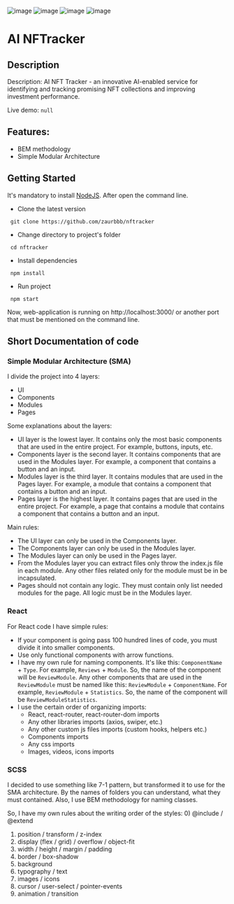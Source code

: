 ![image](https://img.shields.io/badge/React-20232A?style=for-the-badge&logo=react&logoColor=61DAFB)
![image](https://img.shields.io/badge/React_Router-CA4245?style=for-the-badge&logo=react-router&logoColor=white)
![image](https://img.shields.io/badge/JavaScript-323330?style=for-the-badge&logo=javascript&logoColor=F7DF1E)
![image](https://img.shields.io/badge/Scss-CC6699?style=for-the-badge&logo=sass&logoColor=white)

# AI NFTracker

## Description

Description: AI NFT Tracker - an innovative AI-enabled service for identifying and tracking promising NFT collections and improving investment performance.

Live demo: ```null```

## Features:

- BEM methodology
- Simple Modular Architecture

## Getting Started

It's mandatory to install [NodeJS](https://nodejs.org/en/download/). After open the command line.

- Clone the latest version
```
 git clone https://github.com/zaurbbb/nftracker
```
- Change directory to project's folder
```
 cd nftracker
```
- Install dependencies
```
 npm install
```
- Run project
```
 npm start
```
Now, web-application is running on http://localhost:3000/ or another port that must be mentioned on the command line.

## Short Documentation of code

### Simple Modular Architecture (SMA)

I divide the project into 4 layers:
- UI
- Components
- Modules
- Pages

Some explanations about the layers:
- UI layer is the lowest layer. It contains only the most basic components that are used in the entire project. For example, buttons, inputs, etc.
- Components layer is the second layer. It contains components that are used in the Modules layer. For example, a component that contains a button and an input.
- Modules layer is the third layer. It contains modules that are used in the Pages layer. For example, a module that contains a component that contains a button and an input.
- Pages layer is the highest layer. It contains pages that are used in the entire project. For example, a page that contains a module that contains a component that contains a button and an input.

Main rules: 
- The UI layer can only be used in the Components layer.
- The Components layer can only be used in the Modules layer.
- The Modules layer can only be used in the Pages layer.
- From the Modules layer you can extract files only throw the index.js file in each module. Any other files related only for the module must be in be incapsulated.
- Pages should not contain any logic. They must contain only list needed modules for the page. All logic must be in the Modules layer.

### React

For React code I have simple rules:
- If your component is going pass 100 hundred lines of code, you must divide it into smaller components.
- Use only functional components with arrow functions.
- I have my own rule for naming components. It's like this: `ComponentName` + `Type`. For example, `Reviews` + `Module`. So, the name of the component will be `ReviewModule`. Any other components that are used in the `ReviewModule` must be named like this: `ReviewModule` + `ComponentName`. For example, `ReviewModule` + `Statistics`. So, the name of the component will be `ReviewModuleStatistics`.
- I use the certain order of organizing imports:
    - React, react-router, react-router-dom imports
    - Any other libraries imports (axios, swiper, etc.)
    - Any other custom js files imports (custom hooks, helpers etc.)
    - Components imports
    - Any css imports
    - Images, videos, icons imports

### SCSS

I decided to use something like 7-1 pattern, but transformed it to use for the SMA architecture. By the names of folders you can understand, what they must contained.
Also, I use BEM methodology for naming classes.

So, I have my own rules about the writing order of the styles:
0) @include / @extend
1) position / transform / z-index
2) display (flex / grid)  / overflow / object-fit
3) width / height / margin / padding
4) border / box-shadow
5) background
6) typography / text
7) images / icons
8) cursor / user-select / pointer-events
9) animation / transition
